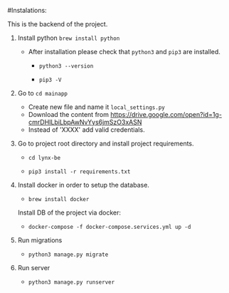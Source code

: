 #Instalations:

This is the backend of the project.

1. Install python  ```brew install python ```  
    - After installation please check that ```python3``` and ```pip3``` are installed.
    
        -   ```python3 --version```
    
        -   ```pip3 -V```

2. Go to ```cd mainapp```
    -   Create new file and name it ```local_settings.py```
    -   Download the content from https://drive.google.com/open?id=1g-cmrDHILbiLbpAwNvYys6jmSzO3xASN
    -   Instead of 'XXXX' add valid credentials.
    
   
3. Go to project root directory and install project requirements.

      - ```cd lynx-be```
    
      - ```pip3 install -r requirements.txt```
    
4. Install docker in order to setup the database.
    
    -   ```brew install docker```
     
    Install DB of the project via docker:
    
    -   ```docker-compose -f docker-compose.services.yml up -d```
    
5. Run migrations

    - ```python3 manage.py migrate```
    
6. Run server

    - ```python3 manage.py runserver```   
